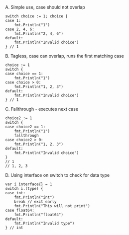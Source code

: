 A. Simple use, case should not overlap
```
switch choice := 1; choice {
case 1:
    fmt.Println("1")
case 2, 4, 6:
    fmt.Println("2, 4, 6")
default:
    fmt.Println("Invalid choice")
} // 1
```

B. Tagless, case can overlap,  runs the first matching case
```
choice := 1
switch {
case choice == 1:
    fmt.Println("1")
case choice > 0:
    fmt.Println("1, 2, 3")
default:
    fmt.Println("Invalid choice")
} // 1
```

C. Fallthrough - executes next case
```
choice2 := 1
switch {
case choice2 == 1:
    fmt.Println("1")
    fallthrough
case choice2 > 0:
    fmt.Println("1, 2, 3")
default:
    fmt.Println("Invalid choice")
}
// 1
// 1, 2, 3
```

D. Using interface on switch to check for data type
```
var i interface{} = 1
switch i.(type) {
case int:
    fmt.Println("int")
    break // exit early
    fmt.Println("This will not print")
case float64:
    fmt.Println("float64")
default:
    fmt.Println("Invalid type")
} // int
```